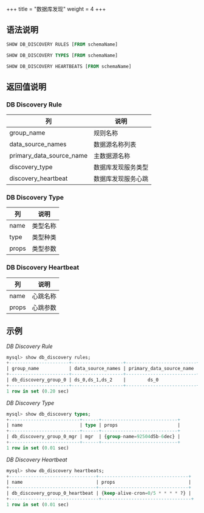 +++
title = "数据库发现"
weight = 4
+++

## 语法说明

```sql
SHOW DB_DISCOVERY RULES [FROM schemaName]

SHOW DB_DISCOVERY TYPES [FROM schemaName]

SHOW DB_DISCOVERY HEARTBEATS [FROM schemaName]
```

## 返回值说明

### DB Discovery Rule

| 列                       | 说明            |
| ------------------------ | --------------- |
| group_name               | 规则名称         |
| data_source_names        | 数据源名称列表    |
| primary_data_source_name | 主数据源名称      |
| discovery_type           | 数据库发现服务类型 |
| discovery_heartbeat      | 数据库发现服务心跳 |

### DB Discovery Type

| 列                       | 说明            |
| ------------------------ | ---------------|
| name                     | 类型名称        |
| type                     | 类型种类         |
| props                    | 类型参数         |

### DB Discovery Heartbeat

| 列                       | 说明            |
| ------------------------ | ---------------|
| name                     | 心跳名称        |
| props                    | 心跳参数        |

## 示例

*DB Discovery Rule*

```sql
mysql> show db_discovery rules;
+----------------------+-------------------+--------------------------+-----------------------------------------------------------------------------+------------------------------------------------------------------------------+
| group_name           | data_source_names | primary_data_source_name | discovery_type                                                              | discovery_heartbeat                                                          |
+----------------------+-------------------+--------------------------+-----------------------------------------------------------------------------+------------------------------------------------------------------------------+
| db_discovery_group_0 | ds_0,ds_1,ds_2    |        ds_0              | {name=db_discovery_group_0_mgr, type=mgr, props={group-name=92504d5b-6dec}} | {name=db_discovery_group_0_heartbeat, props={keep-alive-cron=0/5 * * * * ?}} |
+----------------------+-------------------+--------------------------+------------------------------------------------------------------------------+-----------------------------------------------------------------------------+
1 row in set (0.20 sec)
```

*DB Discovery Type*

```sql
mysql> show db_discovery types;
+--------------------------+------+----------------------------+
| name                     | type | props                      |
+--------------------------+------+----------------------------+
| db_discovery_group_0_mgr | mgr  | {group-name=92504d5b-6dec} |
+--------------------------+------+----------------------------+
1 row in set (0.01 sec)
```

*DB Discovery Heartbeat*

```sql
mysql> show db_discovery heartbeats;
+--------------------------------+---------------------------------+
| name                           | props                           |
+--------------------------------+---------------------------------+
| db_discovery_group_0_heartbeat | {keep-alive-cron=0/5 * * * * ?} |
+---------------------------------+---------------------------------+
1 row in set (0.01 sec)
```

